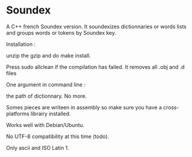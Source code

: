 # Soundex

A C++ french Soundex version. It soundexizes dictionnaries or words lists and groups words or tokens by Soundex key.

Installation : 

unzip the gzip and do make install.

Press sudo allclean if the compilation has failed. It removes all .obj and .d files


One argument in command line : 

the path of dictionnary. No more.

Somes pieces are writeen in assembly so make sure you have a cross-platforms librairy installed.


Works well with Debian/Ubuntu.


No UTF-8 compatibility at this time (todo). 

Only ascii and ISO Latin 1.
